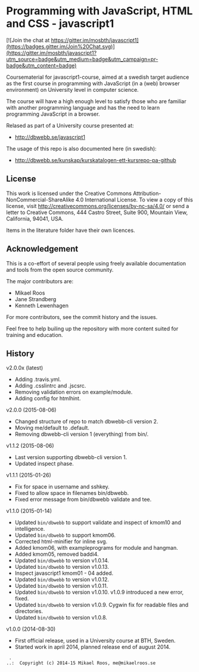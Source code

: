 Programming with JavaScript, HTML and CSS - javascript1
===================

[![Join the chat at https://gitter.im/mosbth/javascript1](https://badges.gitter.im/Join%20Chat.svg)](https://gitter.im/mosbth/javascript1?utm_source=badge&utm_medium=badge&utm_campaign=pr-badge&utm_content=badge)

Coursematerial for javascript1-course, aimed at a swedish target audience as the first course in programming with JavaScript (in a (web) browser environment) on University level in computer science. 

The course will have a high enough level to satisfy those who are familiar with another programming language and has the need to learn programming JavaScript in a browser.

Relased as part of a University course presented at:

* http://dbwebb.se/javascript1

The usage of this repo is also documented here (in swedish):

* http://dbwebb.se/kunskap/kurskatalogen-ett-kursrepo-pa-github



License
-------------------

This work is licensed under the Creative Commons Attribution-NonCommercial-ShareAlike 4.0 International License. To view a copy of this license, visit http://creativecommons.org/licenses/by-nc-sa/4.0/ or send a letter to Creative Commons, 444 Castro Street, Suite 900, Mountain View, California, 94041, USA.

Items in the literature folder have their own licences.



Acknowledgement
-------------------

This is a co-effort of several people using freely available documentation and tools from the open source community. 

The major contributors are:

* Mikael Roos
* Jane Strandberg
* Kenneth Lewenhagen

For more contributors, see the commit history and the issues.

Feel free to help builing up the repository with more content suited for training and education.



History
-------------------


v2.0.0x (latest)

* Adding .travis.yml.
* Adding .csslintrc and .jscsrc.
* Removing validation errors on example/module.
* Adding config for htmlhint.


v2.0.0 (2015-08-06)

* Changed structure of repo to match dbwebb-cli version 2.
* Moving me/default to .default.
* Removing dbwebb-cli version 1 (everything) from bin/.


v1.1.2 (2015-08-06)

* Last version supporting dbwebb-cli version 1.
* Updated inspect phase.


v1.1.1 (2015-01-26)

* Fix for space in username and sshkey.
* Fixed to allow space in filenames bin/dbwebb.
* Fixed error message from bin/dbwebb validate and tee.


v1.1.0 (2015-01-14)

* Updated `bin/dbwebb` to support validate and inspect of kmom10 and intelligence.
* Updated `bin/dbwebb` to support kmom06.
* Corrected html-minifier for inline svg.
* Added kmom06, with exampleprograms for module and hangman.
* Added kmom05, removed baddi4.
* Updated `bin/dbwebb` to version v1.0.14. 
* Updated `bin/dbwebb` to version v1.0.13. 
* Inspect javascript1 kmom01 - 04 added.
* Updated `bin/dbwebb` to version v1.0.12. 
* Updated `bin/dbwebb` to version v1.0.11. 
* Updated `bin/dbwebb` to version v1.0.10. v1.0.9 introduced a new error, fixed.
* Updated `bin/dbwebb` to version v1.0.9. Cygwin fix for readable files and directories.
* Updated `bin/dbwebb` to version v1.0.8.


v1.0.0 (2014-08-30)

* First official release, used in a University course at BTH, Sweden.
* Started work in april 2014, planned release end of august 2014.



```                                                            
 .                                                             
..:  Copyright (c) 2014-15 Mikael Roos, me@mikaelroos.se   
```                                                            
